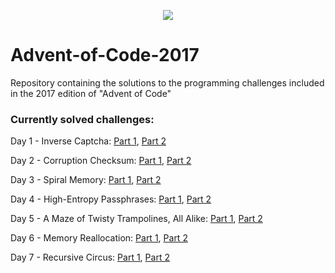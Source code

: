 <p align="center">
 <img src=http://www.brianbunke.com/images/aoc2017.png>
</p>

# Advent-of-Code-2017
Repository containing the solutions to the programming challenges included in the 2017 edition of "Advent of Code"

### Currently solved challenges:
Day 1 - Inverse Captcha: [Part 1](https://github.com/AlexGascon/Advent-of-Code-2017/tree/master/Day-1/part_1.py), [Part 2](https://github.com/AlexGascon/Advent-of-Code-2017/tree/master/Day-1/part_2.py)

Day 2 - Corruption Checksum: [Part 1](https://github.com/AlexGascon/Advent-of-Code-2017/tree/master/Day-2/part_1.py), [Part 2](https://github.com/AlexGascon/Advent-of-Code-2017/tree/master/Day-2/part_2.py)

Day 3 - Spiral Memory: [Part 1](https://github.com/AlexGascon/Advent-of-Code-2017/tree/master/Day-3/part_1.py), [Part 2](https://github.com/AlexGascon/Advent-of-Code-2017/tree/master/Day-3/part_2.py)

Day 4 - High-Entropy Passphrases: [Part 1](https://github.com/AlexGascon/Advent-of-Code-2017/tree/master/Day-4/part_1.py), [Part 2](https://github.com/AlexGascon/Advent-of-Code-2017/tree/master/Day-4/part_2.py)

Day 5 - A Maze of Twisty Trampolines, All Alike: [Part 1](https://github.com/AlexGascon/Advent-of-Code-2017/tree/master/Day-5/part_1.py), [Part 2](https://github.com/AlexGascon/Advent-of-Code-2017/tree/master/Day-5/part_2.py)

Day 6 - Memory Reallocation: [Part 1](https://github.com/AlexGascon/Advent-of-Code-2017/tree/master/Day-6/part_1.py), [Part 2](https://github.com/AlexGascon/Advent-of-Code-2017/tree/master/Day-6/part_2.py)

Day 7 - Recursive Circus: [Part 1](https://github.com/AlexGascon/Advent-of-Code-2017/tree/master/Day-7/part_1.py), [Part 2](https://github.com/AlexGascon/Advent-of-Code-2017/tree/master/Day-7/part_2.py)